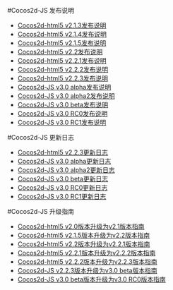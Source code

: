 #Cocos2d-JS 发布说明

- [Cocos2d-html5 v2.1.3发布说明](v2.1.3/release-note/zh.md)
- [Cocos2d-html5 v2.1.4发布说明](v2.1.4/release-note/zh.md)
- [Cocos2d-html5 v2.1.5发布说明](v2.1.5/release-note/zh.md)
- [Cocos2d-html5 v2.2发布说明](v2.2/release-note/zh.md)
- [Cocos2d-html5 v2.2.1发布说明](v2.2.1/release-note/zh.md)
- [Cocos2d-html5 v2.2.2发布说明](v2.2.2/release-note/zh.md)
- [Cocos2d-html5 v2.2.3发布说明](v2.2.3/change-log/en.md)
- [Cocos2d-JS v3.0 alpha发布说明](v3.0a/release-note/zh.md)
- [Cocos2d-JS v3.0 alpha2发布说明](v3.0a2/release-note/zh.md)
- [Cocos2d-JS v3.0 beta发布说明](v3.0b/release-note/zh.md)
- [Cocos2d-JS v3.0 RC0发布说明](v3.0rc0/release-note/zh.md)
- [Cocos2d-JS v3.0 RC1发布说明](v3.0rc1/release-note/zh.md)

#Cocos2d-JS 更新日志

- [Cocos2d-html5 v2.2.3更新日志](v2.2.3/change-log/en.md)
- [Cocos2d-JS v3.0 alpha更新日志](v3.0a/changelog/zh.md)
- [Cocos2d-JS v3.0 alpha2更新日志](v3.0a2/changelog/en.md)
- [Cocos2d-JS v3.0 beta更新日志](v3.0b/changelog/en.md)
- [Cocos2d-JS v3.0 RC0更新日志](v3.0rc0/changelog/en.md)
- [Cocos2d-JS v3.0 RC1更新日志](v3.0rc1/changelog/en.md)


#Cocos2d-JS 升级指南

- [Cocos2d-html5 v2.0版本升级为v2.1版本指南](v2.1.3/upgrade-guide-from-v20-to-v21/zh.md)
- [Cocos2d-html5 v2.1.5版本升级为v2.2版本指南](v2.2/upgrade-guide-from-v215-to-v22/zh.md)
- [Cocos2d-html5 v2.2版本升级为v2.2.1版本指南](v2.2.1/upgrade-guide-from-v22-to-v221/zh.md)
- [Cocos2d-html5 v2.2.1版本升级为v2.2.2版本指南](v2.2.2/upgrade-guide-from-v221-to-v222/zh.md)
- [Cocos2d-html5 v2.2.2版本升级为v2.2.3版本指南](v2.2.3/upgrade-guide/en.md)
- [Cocos2d-JS v2.2.3版本升级为v3.0 beta版本指南](v3.0a/upgrade-guide/zh.md)
- [Cocos2d-JS v3.0 beta版本升级为v3.0 RC0版本指南](v3.0rc0/upgrade-guide/zh.md)
